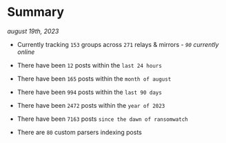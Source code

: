 
# Summary
_august 19th, 2023_

- Currently tracking `153` groups across `271` relays & mirrors - _`90` currently online_

- There have been `12` posts within the `last 24 hours`

- There have been `165` posts within the `month of august`

- There have been `994` posts within the `last 90 days`

- There have been `2472` posts within the `year of 2023`

- There have been `7163` posts `since the dawn of ransomwatch`

- There are `80` custom parsers indexing posts
